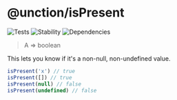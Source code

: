 # @unction/isPresent


![Tests][BADGE_TRAVIS]
![Stability][BADGE_STABILITY]
![Dependencies][BADGE_DEPENDENCY]

> A => boolean

This lets you know if it's a non-null, non-undefined value.

``` javascript
isPresent('x') // true
isPresent([]) // true
isPresent(null) // false
isPresent(undefined) // false
```

[BADGE_TRAVIS]: https://img.shields.io/travis/unctionjs/isPresent.svg?maxAge=2592000&style=flat-square

[BADGE_STABILITY]: https://img.shields.io/badge/stability-strong-green.svg?maxAge=2592000&style=flat-square
[BADGE_DEPENDENCY]: https://img.shields.io/david/unctionjs/isPresent.svg?maxAge=2592000&style=flat-square
